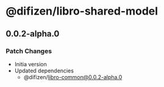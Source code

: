 # @difizen/libro-shared-model

## 0.0.2-alpha.0

### Patch Changes

- Initia version
- Updated dependencies
  - @difizen/libro-common@0.0.2-alpha.0
